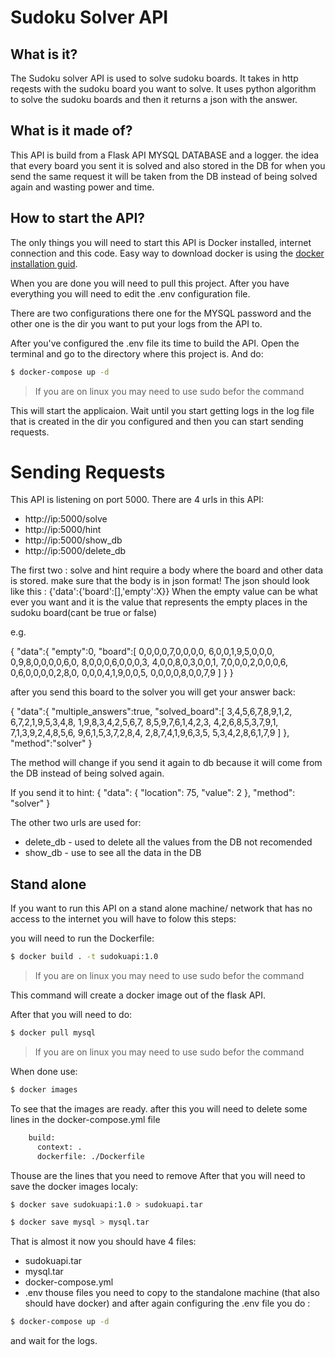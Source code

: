 # Sudoku Solver API

## What is it?

The Sudoku solver API is used to solve sudoku boards. It takes in http reqests with the sudoku board you want to solve.
It uses python algorithm to solve the sudoku boards and then it returns a json with the answer.

## What is it made of?

This API is build from a Flask API MYSQL DATABASE and a logger.
the idea that every board you sent it is solved and also stored in the DB for when you send
the same request it will be taken from the DB instead of being solved again and wasting power and time.

## How to start the API?

The only things you will need to start this API is Docker installed, internet connection and this code.
Easy way to download docker is using the [docker installation guid](https://docs.docker.com/engine/install/ubuntu/).

When you are done you will need to pull this project.
After you have everything you will need to edit the .env configuration file.

There are two configurations there one for the MYSQL password and the other one is the dir you want to put your logs from
the API to.

After you've configured the .env file its time to build the API.
Open the terminal and go to the directory where this project is.
And do:

```bash
$ docker-compose up -d
```
> If you are on linux you may need to use sudo befor the command

This will start the applicaion.
Wait until you start getting logs in the log file that is created in the dir you configured and then you can start sending requests.

# Sending Requests

This API is listening on port 5000.
There are 4 urls in this API:

* http://ip:5000/solve
* http://ip:5000/hint
* http://ip:5000/show_db
* http://ip:5000/delete_db

The first two : solve and hint require a body where the board and other data is stored. make sure that the body is in json format!
The json should look like this : {'data':{'board':[],'empty':X}}
When the empty value can be what ever you want and it is the value that represents the empty places in the sudoku board(cant be true or false)

e.g.

{
    "data":{
        "empty":0,
        "board":[
            0,0,0,0,7,0,0,0,0,
            6,0,0,1,9,5,0,0,0,
            0,9,8,0,0,0,0,6,0,
            8,0,0,0,6,0,0,0,3,
            4,0,0,8,0,3,0,0,1,
            7,0,0,0,2,0,0,0,6,
            0,6,0,0,0,0,2,8,0,
            0,0,0,4,1,9,0,0,5,
            0,0,0,0,8,0,0,7,9
        ]
    }
}

after you send this board to the solver you will get your answer back:

{
  "data":{
    "multiple_answers":true,
    "solved_board":[
      3,4,5,6,7,8,9,1,2,
      6,7,2,1,9,5,3,4,8,
      1,9,8,3,4,2,5,6,7,
      8,5,9,7,6,1,4,2,3,
      4,2,6,8,5,3,7,9,1,
      7,1,3,9,2,4,8,5,6,
      9,6,1,5,3,7,2,8,4,
      2,8,7,4,1,9,6,3,5,
      5,3,4,2,8,6,1,7,9
      ]
    },
    "method":"solver"
}

The method will change if you send it again to db because it will come from the DB instead of being solved again.

If you send it to hint:
{
    "data": {
        "location": 75,
        "value": 2
    },
    "method": "solver"
}

The other two urls are used for:
* delete_db - used to delete all the values from the DB not recomended
* show_db - use to see all the data in the DB

## Stand alone

If you want to run this API on a stand alone machine/ network that has no access to the internet you will have to folow this steps:

you will need to run the Dockerfile:

```bash
$ docker build . -t sudokuapi:1.0
```
> If you are on linux you may need to use sudo befor the command

This command will create a docker image out of the flask API.

After that you will need to do:

```bash
$ docker pull mysql
```
> If you are on linux you may need to use sudo befor the command

When done use:
```bash
$ docker images
```
To see that the images are ready.
after this you will need to delete some lines in the docker-compose.yml file

```bash
    build:
      context: .
      dockerfile: ./Dockerfile
```
Thouse are the lines that you need to remove
After that you will need to save the docker images localy:
```bash
$ docker save sudokuapi:1.0 > sudokuapi.tar
```

```bash
$ docker save mysql > mysql.tar
```

That is almost it now you should have 4 files:
* sudokuapi.tar
* mysql.tar
* docker-compose.yml
* .env
thouse files you need to copy to the standalone machine (that also should have docker)
and after again configuring the .env file you do :
```bash
$ docker-compose up -d
```
and wait for the logs.
